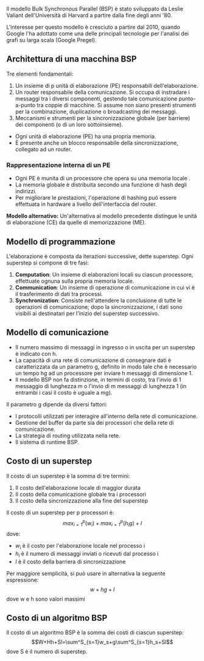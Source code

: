 
Il modello Bulk Synchronous Parallel (BSP) è stato sviluppato da Leslie Valiant dell'Università di Harvard a partire dalla fine degli anni '80.

L'interesse per questo modello è cresciuto a partire dal 2010, quando Google l'ha adottato come una delle principali tecnologie per l'analisi dei grafi su larga scala (Google Pregel).

## Architettura di una macchina BSP

Tre elementi fondamentali:
1. Un insieme di p unità di elaborazione (PE) responsabili dell'elaborazione.
2. Un router responsabile della comunicazione. Si occupa di instradare i messaggi tra i diversi componenti, gestendo tale comunicazione punto-a-punto tra coppie di macchine. Si assume non siano presenti strumenti per la combinazione, duplicazione o broadcasting dei messaggi.
3. Meccanismi e strumenti per la sincronizzazione globale (per barriere) dei componenti (o di un loro sottoinsieme).

- Ogni unità di elaborazione (PE) ha una propria memoria.
- È presente anche un blocco responsabile della sincronizzazione, collegato ad un router.

### Rappresentazione interna di un PE

- Ogni PE è munita di un processore che opera su una memoria locale .
- La memoria globale è distribuita secondo una funzione di hash degli indirizzi.
- Per migliorare le prestazioni, l'operazione di hashing può essere effettuata in hardware a livello dell'interfaccia del router.

**Modello alternativo:** Un'alternativa al modello precedente distingue le unità di elaborazione (CE) da quelle di memorizzazione (ME).

## Modello di programmazione

L'elaborazione è composta da iterazioni successive, dette superstep.
Ogni superstep si compone di tre fasi:
1. **Computation**: Un insieme di elaborazioni locali su ciascun processore, effettuate ognuna sulla propria memoria locale.
2. **Communication**: Un insieme di operazione di comunicazione in cui vi è il trasferimento di dati tra processi.
3. **Synchronization**: Consiste nell'attendere la conclusione di tutte le operazioni di comunicazione; dopo la sincronizzazione, i dati sono visibili ai destinatari per l'inizio del superstep successivo.

## Modello di comunicazione

- Il numero massimo di messaggi in ingresso o in uscita per un superstep è indicato con h.
- La capacità di una rete di comunicazione di consegnare dati è caratterizzata da un parametro g, definito in modo tale che è necessario un tempo hg ad un processore per inviare h messaggi di dimensione 1.
- Il modello BSP non fa distinzione, in termini di costo, tra l'invio di 1 messaggio di lunghezza m o l'invio di m messaggi di lunghezza 1 (in entrambi i casi il costo è uguale a mg).

Il parametro g dipende da diversi fattori:
- I protocolli utilizzati per interagire all'interno della rete di comunicazione.
- Gestione del buffer da parte sia dei processori che della rete di comunicazione.
- La strategia di routing utilizzata nella rete.
- Il sistema di runtime BSP.

## Costo di un superstep

Il costo di un superstep è la somma di tre termini:
1. Il costo dell'elaborazione locale di maggior durata
2. Il costo della comunicazione globale tra i processori
3. Il costo della sincronizzazione alla fine del superstep

Il costo di un superstep per p processori è:
$$max^p_{i=1}(w_i)+max^p_{i=1}(h_i g)+l$$
dove:
- $w_i$ è il costo per l'elaborazione locale nel processo i
- $h_i$ è il numero di messaggi inviati o ricevuti dal processo i
- $l$ è il costo della barriera di sincronizzazione

Per maggiore semplicità, si può usare in alternativa la seguente espressione:
$$w+hg+l$$
dove w e h sono valori massimi

## Costo di un algoritmo BSP

Il costo di un algoritmo BSP è la somma dei costi di ciascun superstep:
$$W+Hh+Sl=\sum^S_{s=1}w_s+g\sum^S_{s=1}h_s+Sl$$
dove S è il numero di superstep.

